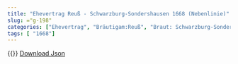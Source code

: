 ```yaml
---
title: "Ehevertrag Reuß - Schwarzburg-Sondershausen 1668 (Nebenlinie)"
slug: ="g-198"
categories: ["Ehevertrag", "Bräutigam:Reuß", "Braut: Schwarzburg-Sondershausen", "Eheschließung vollzogen?:Ja", "verschiedenkonfessionelle Ehe?:Nein", "Dynastie Bräutigam:unbekannt", "Akteur Bräutigam:unbekannt", "Akteur Braut:unbekannt", "Textbezug?:nein", "Ständisch?:nein", "Ratifikation?:nein", "Sonstiges?:nein", "Bräutigam:Reuß", "Braut: Schwarzburg-Sondershausen"]
tags: [ "1668"]
---
```

<!--more-->
{{<v179>}}
[Download Json](/vertraege/vertrag-198.json)